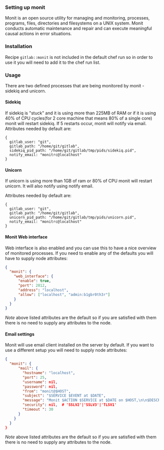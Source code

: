 ### Setting up monit

Monit is an open source utility for managing and monitoring, processes, programs, files, directories and filesystems on a UNIX system. Monit conducts automatic maintenance and repair and can execute meaningful causal actions in error situations.

### Installation

Recipe `gitlab::monit` is not included in the default chef run so in order to use it you will need to add it to the chef run list.

### Usage

There are two defined processes that are being monitored by monit -  sidekiq and unicorn.

#### Sidekiq

If sidekiq is "stuck" and it is using more than 225MB of RAM or if it is using 40% of CPU cycles(for 2 core machine that means 80% of a single core) monit will restart sidekiq.
If 5 restarts occur, monit will notify via email.
Attributes needed by default are:

```
{
  gitlab_user: "git",
  gitlab_path: "/home/git/gitlab",
  sidekiq_pid_path: "/home/git/gitlab/tmp/pids/sidekiq.pid",
  notify_email: "monitrc@localhost"
}
```

#### Unicorn

If unicorn is using more than 1GB of ram or 80% of CPU monit will restart unicorn. It will also notify using notify email.

Attributes needed by default are:

```
{
  gitlab_user: "git",
  gitlab_path: "/home/git/gitlab",
  unicorn_pid_path: "/home/git/gitlab/tmp/pids/unicorn.pid",
  notify_email: "monitrc@localhost"
}
```
#### Monit Web interface

Web interface is also enabled and you can use this to have a nice overview of monitored processes. If you need to enable any of the defaults you will have to supply node attributes:

```json
{
  "monit": {
    "web_interface": {
      "enable": true,
      "port": 2812,
      "address": "localhost",
      "allow": ["localhost", "admin:b1gbr0th3r"]
    }
  }
}
```
*Note* above listed attributes are the default so if you are satisfied with them there is no need to supply any attributes to the node.

#### Email settings

Monit will use email client installed on the server by default. If you want to use a different setup you will need to supply node attributes:

```json
{
  "monit": {
      "mail": {
        "hostname": "localhost",
        "port": 25,
        "username": nil,
        "password": nil,
        "from": "monit@$HOST",
        "subject": "$SERVICE $EVENT at $DATE",
        "message": "Monit $ACTION $SERVICE at $DATE on $HOST,\n\n$DESCRIPTION\n\nDutifully,\nMonit",
        "security": nil,  # 'SSLV2'|'SSLV3'|'TLSV1'
        "timeout ": 30
      }
    }
  }
}
```
*Note* above listed attributes are the default so if you are satisfied with them there is no need to supply any attributes to the node.
